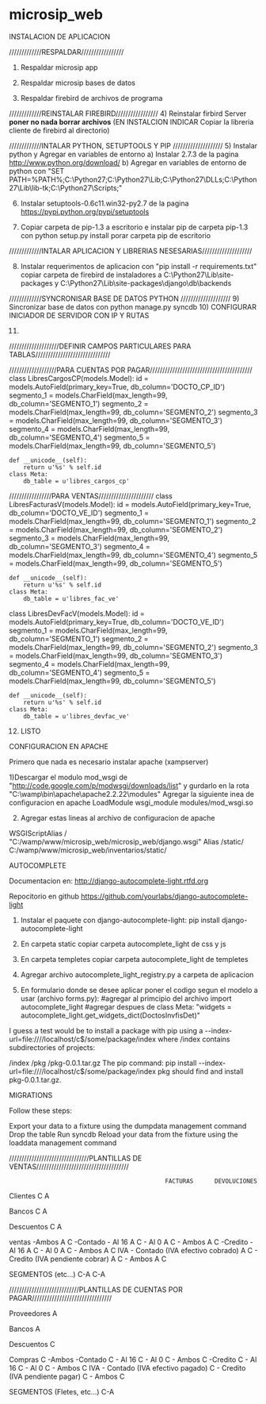 microsip_web
============

INSTALACION DE APLICACION

/////////////RESPALDAR/////////////////
 1) Respaldar microsip app

 2) Respaldar microsip bases de datos

 3) Respaldar firebird de archivos de programa

/////////////REINSTALAR FIREBIRD/////////////////
 4) Reinstalar firbird Server **poner no nada borrar archivos** (EN INSTALCION INDICAR Copiar la libreria cliente de firebird al directorio<system>)

/////////////INTALAR PYTHON, SETUPTOOLS Y PIP ////////////////////
 5) Instalar python y Agregar en variables de entorno
	a) Instalar 2.7.3 de la pagina http://www.python.org/download/
	b) Agregar en variables de entorno de python con "SET PATH=%PATH%;C:\Python27;C:\Python27\Lib;C:\Python27\DLLs;C:\Python27\Lib\lib-tk;C:\Python27\Scripts;"

 6) Instalar setuptools-0.6c11.win32-py2.7 de la pagina https://pypi.python.org/pypi/setuptools

 7) Copiar carpeta de pip-1.3 a escritorio e instalar pip de carpeta pip-1.3 con python setup.py install porar carpeta pip  de escritorio

/////////////INTALAR APLICACION Y LIBRERIAS NESESARIAS////////////////////

 8) Instalar requerimentos de aplicacion con "pip install -r requirements.txt"
	copiar carpeta de firebird de instaladores a C:\Python27\Lib\site-packages y C:\Python27\Lib\site-packages\django\db\backends

/////////////SYNCRONISAR BASE DE DATOS PYTHON ////////////////////
 9) Sincronizar base de datos con python manage.py syncdb
10) CONFIGURAR INICIADOR DE SERVIDOR CON IP Y RUTAS

11) 
////////////////////DEFINIR CAMPOS PARTICULARES PARA TABLAS//////////////////////////////

///////////////////PARA CUENTAS POR PAGAR/////////////////////////////////////////
class LibresCargosCP(models.Model):
    id                      = models.AutoField(primary_key=True, db_column='DOCTO_CP_ID')
    segmento_1    = models.CharField(max_length=99, db_column='SEGMENTO_1')
    segmento_2    = models.CharField(max_length=99, db_column='SEGMENTO_2')
    segmento_3    = models.CharField(max_length=99, db_column='SEGMENTO_3')
    segmento_4    = models.CharField(max_length=99, db_column='SEGMENTO_4')
    segmento_5    = models.CharField(max_length=99, db_column='SEGMENTO_5')
 	
 	def __unicode__(self):
        return u'%s' % self.id
    class Meta:
        db_table = u'libres_cargos_cp'

/////////////////PARA VENTAS//////////////////////
class LibresFacturasV(models.Model):
    id            = models.AutoField(primary_key=True, db_column='DOCTO_VE_ID')
    segmento_1    = models.CharField(max_length=99, db_column='SEGMENTO_1')
    segmento_2    = models.CharField(max_length=99, db_column='SEGMENTO_2')
    segmento_3    = models.CharField(max_length=99, db_column='SEGMENTO_3')
    segmento_4    = models.CharField(max_length=99, db_column='SEGMENTO_4')
    segmento_5    = models.CharField(max_length=99, db_column='SEGMENTO_5')
	
	def __unicode__(self):
        return u'%s' % self.id
    class Meta:
        db_table = u'libres_fac_ve'

class LibresDevFacV(models.Model):
    id            = models.AutoField(primary_key=True, db_column='DOCTO_VE_ID')
    segmento_1    = models.CharField(max_length=99, db_column='SEGMENTO_1')
    segmento_2    = models.CharField(max_length=99, db_column='SEGMENTO_2')
    segmento_3    = models.CharField(max_length=99, db_column='SEGMENTO_3')
    segmento_4    = models.CharField(max_length=99, db_column='SEGMENTO_4')
    segmento_5    = models.CharField(max_length=99, db_column='SEGMENTO_5')
    
    def __unicode__(self):
        return u'%s' % self.id
    class Meta:
        db_table = u'libres_devfac_ve'

12) LISTO


	

CONFIGURACION EN APACHE

Primero que nada es necesario instalar apache (xampserver)

1)Descargar el modulo mod_wsgi de "http://code.google.com/p/modwsgi/downloads/list" y gurdarlo en la rota "C:\wamp\bin\apache\apache2.2.22\modules"
  Agregar la siguiente inea de configuracion en apache 
  LoadModule wsgi_module modules/mod_wsgi.so

2) Agregar estas lineas al archivo de configuracion de apache 
  
  WSGIScriptAlias / "C:/wamp/www/microsip_web/microsip_web/django.wsgi"
  Alias /static/ C:/wamp/www/microsip_web/inventarios/static/

AUTOCOMPLETE

Documentacion en: http://django-autocomplete-light.rtfd.org

Repocitorio en github https://github.com/yourlabs/django-autocomplete-light


1) Instalar el paquete con django-autocomplete-light:
	pip install django-autocomplete-light

2) En carpeta static copiar carpeta autocomplete_light de css y js

3) En carpeta templetes copiar carpeta autocomplete_light de templetes

4) Agregar archivo autocomplete_light_registry.py a carpeta de aplicacion

5) En formulario donde se desee aplicar poner el codigo segun el modelo a usar (archivo forms.py):
	#agregar al primcipio del archivo
	import autocomplete_light
	#agregar despues de class Meta:
  	"widgets = autocomplete_light.get_widgets_dict(DoctosInvfisDet)"





I guess a test would be to install a package with pip using a --index-url=file:////localhost/c$/some/package/index where /index contains subdirectories of projects:

/index
/pkg
/pkg-0.0.1.tar.gz
The pip command: pip install --index-url=file:////localhost/c$/some/package/index pkg should find and install pkg-0.0.1.tar.gz.

MIGRATIONS

Follow these steps:

Export your data to a fixture using the dumpdata management command
Drop the table
Run syncdb
Reload your data from the fixture using the loaddata management command



////////////////////////////////PLANTILLAS DE VENTAS/////////////////////////////////////

                                                FACTURAS      DEVOLUCIONES
Clientes                                            C               A     

Bancos                                              C               A

Descuentos                                          C               A

ventas
    -Ambos                                          A               C
    -Contado
        - Al 16                                     A               C
        - Al 0                                      A               C
        - Ambos                                     A               C
    -Credito
        - Al 16                                     A               C
        - Al 0                                      A               C
        - Ambos                                     A               C
IVA
    - Contado (IVA efectivo cobrado)                A               C
    - Credito (IVA pendiente cobrar)                A               C
    - Ambos                                         A               C

SEGMENTOS (etc...)                                 C-A             C-A

////////////////////////////PLANTILLAS DE CUENTAS POR PAGAR////////////////////////////////

Proveedores                                         A

Bancos                                              A

Descuentos                                          C

Compras                                             C
    -Ambos
    -Contado                                        C
        - Al 16                                     C
        - Al 0                                      C
        - Ambos                                     C
    -Credito                                        C
        - Al 16                                     C
        - Al 0                                      C
        - Ambos                                     C
IVA
    - Contado (IVA efectivo pagado)                 C
    - Credito (IVA pendiente pagar)                 C
    - Ambos                                         C    

SEGMENTOS (Fletes, etc...)                         C-A
